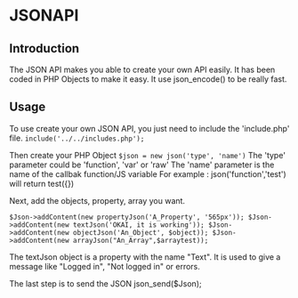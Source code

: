 JSONAPI
=======

Introduction
-------
The JSON API makes you able to create your own API easily.
It has been coded in PHP Objects to make it easy. It use json_encode() to be really fast.

Usage
-------
To use create your own JSON API, you just need to include the 'include.php' file.
`include('../../includes.php');`

Then create your PHP Object
`$json = new json('type', 'name')`
The 'type' parameter could be 'function', 'var' or 'raw' 
The 'name' parameter is the name of the callbak function/JS variable
For example : json('function','test') will return test({})

Next, add the objects, property, array you want.

`$Json->addContent(new propertyJson('A_Property', '565px'));
$Json->addContent(new textJson('OKAI, it is working'));
$Json->addContent(new objectJson('An_Object', $object));
$Json->addContent(new arrayJson("An_Array",$arraytest));`

The textJson object is a property with the name "Text". It is used to give a message like "Logged in", "Not logged in" or errors.

The last step is to send the JSON
json_send($Json);